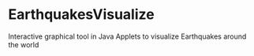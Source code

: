 # EarthquakesVisualize
Interactive graphical tool in Java Applets to visualize Earthquakes around the world
